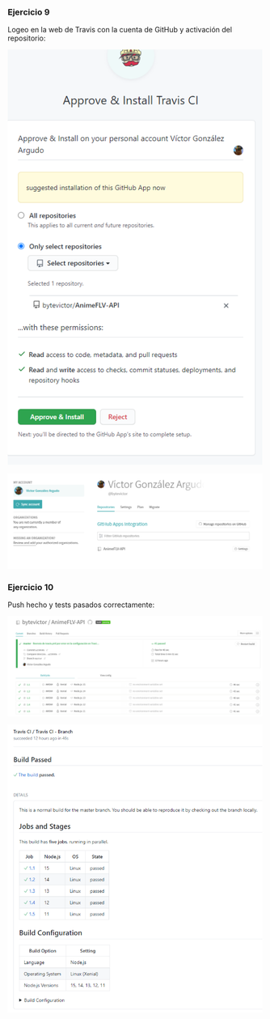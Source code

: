 
### Ejercicio 9

Logeo en la web de Travis con la cuenta de GitHub y activación del repositorio:

![](img/login.png)

![](img/sync.png)

### Ejercicio 10

Push hecho y tests pasados correctamente:

![](img/funcionandotravis.png)

![](img/testspasados.png)